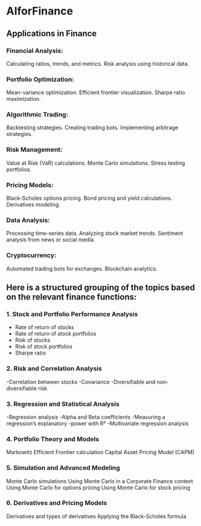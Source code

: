# AIforFinance


## Applications in Finance
### Financial Analysis:

Calculating ratios, trends, and metrics.
Risk analysis using historical data.

### Portfolio Optimization:

Mean-variance optimization.
Efficient frontier visualization.
Sharpe ratio maximization.
### Algorithmic Trading:

Backtesting strategies.
Creating trading bots.
Implementing arbitrage strategies.
### Risk Management:

Value at Risk (VaR) calculations.
Monte Carlo simulations.
Stress testing portfolios.
### Pricing Models:

Black-Scholes options pricing.
Bond pricing and yield calculations.
Derivatives modeling.
### Data Analysis:

Processing time-series data.
Analyzing stock market trends.
Sentiment analysis from news or social media.
### Cryptocurrency:

Automated trading bots for exchanges.
Blockchain analytics.

## Here is a structured grouping of the topics based on the relevant finance functions:

### 1. Stock and Portfolio Performance Analysis

- Rate of return of stocks
- Rate of return of stock portfolios
- Risk of stocks
- Risk of stock portfolios
- Sharpe ratio

### 2. Risk and Correlation Analysis
-Correlation between stocks
-Covariance
-Diversifiable and non-diversifiable risk

### 3. Regression and Statistical Analysis
-Regression analysis
-Alpha and Beta coefficients
-Measuring a regression’s explanatory -power with R²
-Multivariate regression analysis

### 4. Portfolio Theory and Models
Markowitz Efficient Frontier calculation
Capital Asset Pricing Model (CAPM)

### 5. Simulation and Advanced Modeling
Monte Carlo simulations
Using Monte Carlo in a Corporate Finance context
Using Monte Carlo for options pricing
Using Monte Carlo for stock pricing

### 6. Derivatives and Pricing Models
Derivatives and types of derivatives
Applying the Black-Scholes formula
